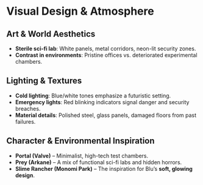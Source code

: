 # Visual Design & Atmosphere

## Art & World Aesthetics
- **Sterile sci-fi lab**: White panels, metal corridors, neon-lit security zones.
- **Contrast in environments**: Pristine offices vs. deteriorated experimental chambers.

## Lighting & Textures
- **Cold lighting**: Blue/white tones emphasize a futuristic setting.
- **Emergency lights**: Red blinking indicators signal danger and security breaches.
- **Material details**: Polished steel, glass panels, damaged floors from past failures.

## Character & Environmental Inspiration
- **Portal (Valve)** – Minimalist, high-tech test chambers.
- **Prey (Arkane)** – A mix of functional sci-fi labs and hidden horrors.
- **Slime Rancher (Monomi Park)** – The inspiration for Blu’s **soft, glowing design**.
